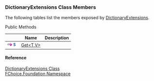 ﻿### DictionaryExtensions Class Members

The following tables list the members exposed by [DictionaryExtensions](fcSDK~FChoice.Foundation.DictionaryExtensions.md).

Public Methods

|   | Name | Description |
| --- | --- | --- |
| ![Public Method](dotnetimages/publicMethod.png)![static (Shared in Visual Basic)](dotnetimages/static.png) | [Get<T,V>](fcSDK~FChoice.Foundation.DictionaryExtensions~Get.md) |   |





#### Reference

[DictionaryExtensions Class](fcSDK~FChoice.Foundation.DictionaryExtensions.md)  
[FChoice.Foundation Namespace](fcSDK~FChoice.Foundation_namespace.md)